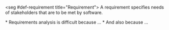 <!-- 
Bits of information on the topic of Requirements.
-->

<seg #def-requirement title="Requirement">
A requirement specifies needs of stakeholders that are to be met 
by software.
</seg>

<seg id="why-is-it-difficult" title="Why is it difficult?" tags="level3">
* Requirements analysis is difficult because ...
* And also because ...
</seg>
 

